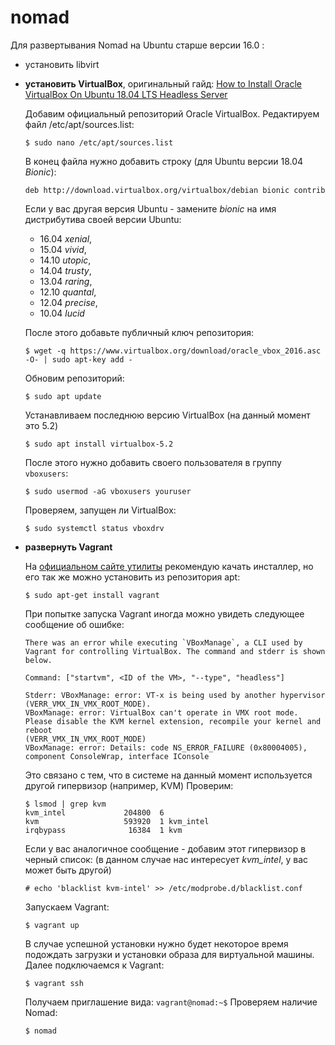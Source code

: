 # nomad
Для развертывания Nomad на Ubuntu старше версии 16.0 :

- установить libvirt
- **установить VirtualBox**, оригинальный гайд:
  [How to Install Oracle VirtualBox On Ubuntu 18.04 LTS Headless Server](https://www.ostechnix.com/install-oracle-virtualbox-ubuntu-16-04-headless-server/)
  
    Добавим официальный репозиторий Oracle VirtualBox. Редактируем файл /etc/apt/sources.list:
    ```
    $ sudo nano /etc/apt/sources.list
    ```
    В конец файла нужно добавить строку (для Ubuntu версии 18.04 *Bionic*):
    ```
    deb http://download.virtualbox.org/virtualbox/debian bionic contrib
    ```
    Если у вас другая версия Ubuntu - замените *bionic* на имя дистрибутива своей версии Ubuntu: 
    - 16.04 *xenial*, 
    - 15.04 *vivid*, 
    - 14.10 *utopic*, 
    - 14.04 *trusty*, 
    - 13.04 *raring*, 
    - 12.10 *quantal*, 
    - 12.04 *precise*, 
    - 10.04 *lucid*
    
    После этого добавьте публичный ключ репозитория: 
    ```
    $ wget -q https://www.virtualbox.org/download/oracle_vbox_2016.asc -O- | sudo apt-key add -
    ```
    Обновим репозиторий:
    ```
    $ sudo apt update
    ```
    Устанавливаем последнюю версию VirtualBox (на данный момент это 5.2)
    ```
    $ sudo apt install virtualbox-5.2
    ```
    После этого нужно добавить своего пользователя в группу `vboxusers`:
    ```
    $ sudo usermod -aG vboxusers youruser
    ```
    Проверяем, запущен ли VirtualBox:
    ```
    $ sudo systemctl status vboxdrv
    ```

- **развернуть Vagrant**
    
    На [официальном сайте утилиты](https://www.vagrantup.com/docs/installation/) рекомендую качать инсталлер, но его так же можно установить из репозитория apt:
    ```
    $ sudo apt-get install vagrant
    ```
    При попытке запуска Vagrant иногда можно увидеть следующее сообщение об ошибке:
    ```
    There was an error while executing `VBoxManage`, a CLI used by Vagrant for controlling VirtualBox. The command and stderr is shown below.
    
    Command: ["startvm", <ID of the VM>, "--type", "headless"]

    Stderr: VBoxManage: error: VT-x is being used by another hypervisor (VERR_VMX_IN_VMX_ROOT_MODE).
    VBoxManage: error: VirtualBox can't operate in VMX root mode. Please disable the KVM kernel extension, recompile your kernel and reboot
    (VERR_VMX_IN_VMX_ROOT_MODE)
    VBoxManage: error: Details: code NS_ERROR_FAILURE (0x80004005), component ConsoleWrap, interface IConsole
    ```
    Это связано с тем, что в системе на данный момент используется другой гипервизор (например, KVM)
    Проверим:
    ```
    $ lsmod | grep kvm
    kvm_intel             204800  6
    kvm                   593920  1 kvm_intel
    irqbypass              16384  1 kvm
    ```
    Если у вас аналогичное сообщение - добавим этот гипервизор в черный список:
    (в данном случае нас интересует *kvm_intel*, у вас может быть другой)
    ```
    # echo 'blacklist kvm-intel' >> /etc/modprobe.d/blacklist.conf
    ```
    Запускаем Vagrant: 
    ```
    $ vagrant up
    ```
    В случае успешной установки нужно будет некоторое время подождать загрузки и установки образа для виртуальной машины.
    Далее подключаемся к Vagrant:
    ```
    $ vagrant ssh
    ```
    Получаем приглашение вида:
    `vagrant@nomad:~$`
    Проверяем наличие Nomad:
    ```
    $ nomad
    ```
    
    
